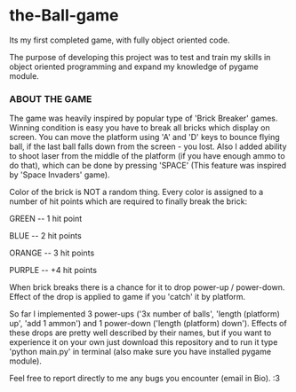 # the-Ball-game
Its my first completed game, with fully object oriented code.

The purpose of developing this project was to test and train my skills in object oriented programming
and expand my knowledge of pygame module.

### ABOUT THE GAME ### 
The game was heavily inspired by popular type of 'Brick Breaker' games. Winning condition
is easy you have to break all bricks which display on screen. You can move the platform using 'A' and 'D' keys to
bounce flying ball, if the last ball falls down from the screen - you lost.
Also I added ability to shoot laser from the middle of the platform (if you have enough ammo to do that), 
which can be done by pressing 'SPACE' (This feature was inspired by 'Space Invaders' game). 

Color of the brick is NOT a random thing. Every color is assigned to a number of hit points which are required to 
finally break the brick:

GREEN -- 1 hit point

BLUE -- 2 hit points

ORANGE -- 3 hit points

PURPLE -- +4 hit points

When brick breaks there is a chance for it to drop power-up / power-down. Effect of the drop is applied to game if 
you 'catch' it by platform. 

So far I implemented 3 power-ups ('3x number of balls', 'length (platform) up', 'add 1 ammon') and 
1 power-down ('length (platform) down').
Effects of these drops are pretty well described by their names, but if you want to experience it on your own 
just download this repository and to run it type 'python main.py' in terminal (also make sure you have installed pygame module).

Feel free to report directly to me any bugs you encounter (email in Bio). :3  
